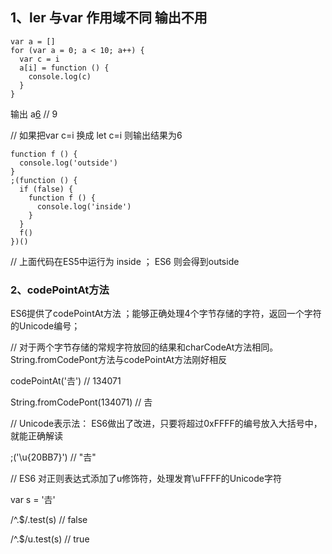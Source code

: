 ##  1、ler 与var 作用域不同 输出不用

```
var a = []
for (var a = 0; a < 10; a++) {
  var c = i
  a[i] = function () {
    console.log(c)
  }
}
```

输出 a[6]() // 9

// 如果把var c=i  换成  let c=i  则输出结果为6

```
function f () {
  console.log('outside')
}
;(function () {
  if (false) {
    function f () {
      console.log('inside')
    }
  }
  f()
})()
```

// 上面代码在ES5中运行为 inside ；   ES6 则会得到outside

###  2、codePointAt方法

ES6提供了codePointAt方法 ；能够正确处理4个字节存储的字符，返回一个字符的Unicode编号；

// 对于两个字节存储的常规字符放回的结果和charCodeAt方法相同。 String.fromCodePont方法与codePointAt方法刚好相反

codePointAt('𠮷') // 134071

String.fromCodePont(134071) // 𠮷

// Unicode表示法： ES6做出了改进，只要将超过0xFFFF的编号放入大括号中，就能正确解读

;('\u{20BB7}') // "𠮷"

// ES6 对正则表达式添加了u修饰符，处理发育\uFFFF的Unicode字符

var s = '𠮷'

/^.$/.test(s)   // false

/^.$/u.test(s)  // true